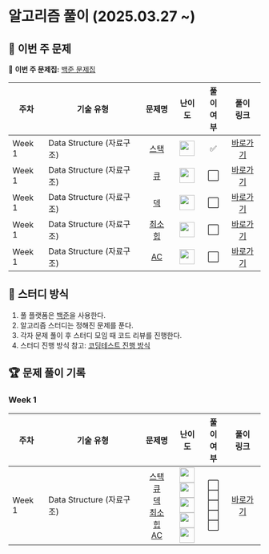 # 알고리즘 풀이 (2025.03.27 ~)

## 📌 이번 주 문제

🔗 **이번 주 문제집:** [백준 문제집](https://www.acmicpc.net/workbook/view/8999)

| 주차  | 기술 유형           | 문제명  | 난이도 | 풀이<br>여부 | 풀이<br>링크 |
|-------|---------------------|:--------:|:------:|:-----------:|:-----------:|
| Week 1 | Data Structure (자료구조) | [스택](https://www.acmicpc.net/problem/10828) | <img src="https://static.solved.ac/tier_small/7.svg" width="30" height="30"> | ✅ | [바로가기](#) |
| Week 1 | Data Structure (자료구조) | [큐](https://www.acmicpc.net/problem/10845) | <img src="https://static.solved.ac/tier_small/7.svg" width="30" height="30"> | ⬜ | [바로가기](#) |
| Week 1 | Data Structure (자료구조) | [덱](https://www.acmicpc.net/problem/10866) | <img src="https://static.solved.ac/tier_small/7.svg" width="30" height="30"> | ⬜ | [바로가기](#) |
| Week 1 | Data Structure (자료구조) | [최소 힙](https://www.acmicpc.net/problem/1927) | <img src="https://static.solved.ac/tier_small/9.svg" width="30" height="30"> | ⬜ | [바로가기](#) |
| Week 1 | Data Structure (자료구조) | [AC](https://www.acmicpc.net/problem/5430) | <img src="https://static.solved.ac/tier_small/11.svg" width="30" height="30"> | ⬜ | [바로가기](#) |

## 📌 스터디 방식
1. 풀 플랫폼은 [백준](https://www.acmicpc.net/)을 사용한다.
2. 알고리즘 스터디는 정해진 문제를 푼다.
3. 각자 문제 풀이 후 스터디 모임 때 코드 리뷰를 진행한다.
4. 스터디 진행 방식 참고: [코딩테스트 진행 방식](https://dev-dain.tistory.com/155)

## 🏆 문제 풀이 기록

### Week 1
| 주차  | 기술 유형           | 문제명  | 난이도 | 풀이<br>여부 | 풀이<br>링크 |
|-------|---------------------|:--------:|:------:|:-----------:|:-----------:|
| Week 1 | Data Structure (자료구조) | [스택](https://www.acmicpc.net/problem/10828)<br>[큐](https://www.acmicpc.net/problem/10845)<br>[덱](https://www.acmicpc.net/problem/10866)<br>[최소 힙](https://www.acmicpc.net/problem/1927)<br>[AC](https://www.acmicpc.net/problem/5430) | <img src="https://static.solved.ac/tier_small/7.svg" width="30" height="30"><br><img src="https://static.solved.ac/tier_small/7.svg" width="30" height="30"><br><img src="https://static.solved.ac/tier_small/7.svg" width="30" height="30"><br><img src="https://static.solved.ac/tier_small/9.svg" width="30" height="30"><br><img src="https://static.solved.ac/tier_small/11.svg" width="30" height="30"> | ⬜<br>⬜<br>⬜<br>⬜<br>⬜ | [바로가기](#) |
